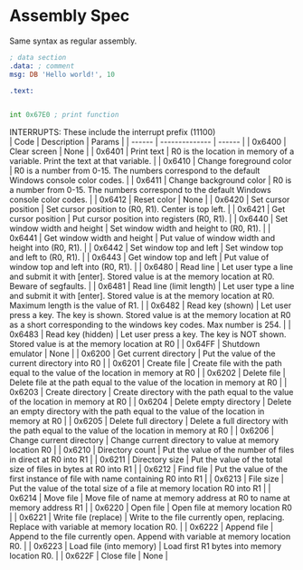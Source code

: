 # Assembly Spec
Same syntax as regular assembly.  

```asm
; data section
.data: ; comment
msg: DB 'Hello world!', 10

.text:


int 0x67E0 ; print function
```

INTERRUPTS: These include the interrupt prefix (11100)  
| Code   |  Description   | Params |
| ------ | -------------- | ------ |
| 0x6400 | Clear screen  | None |
| 0x6401 | Print text  | R0 is the location in memory of a variable. Print the text at that variable.  |
| 0x6410 | Change foreground color  | R0 is a number from 0-15. The numbers correspond to the default Windows console color codes. |
| 0x6411 | Change background color  | R0 is a number from 0-15. The numbers correspond to the default Windows console color codes. |
| 0x6412 | Reset color | None |
| 0x6420 | Set cursor position | Set cursor position to (R0, R1). Center is top left. |
| 0x6421 | Get cursor position | Put cursor position into registers (R0, R1). |
| 0x6440 | Set window width and height | Set window width and height to (R0, R1). |
| 0x6441 | Get window width and height | Put value of window width and height into (R0, R1). |
| 0x6442 | Set window top and left | Set window top and left to (R0, R1). |
| 0x6443 | Get window top and left | Put value of window top and left into (R0, R1). |
| 0x6480 | Read line | Let user type a line and submit it with [enter]. Stored value is at the memory location at R0. Beware of segfaults. |
| 0x6481 | Read line (limit length) | Let user type a line and submit it with [enter]. Stored value is at the memory location at R0. Maximum length is the value of R1. |
| 0x6482 | Read key (shown) | Let user press a key. The key is shown. Stored value is at the memory location at R0 as a short corresponding to the windows key codes. Max number is 254. |
| 0x6483 | Read key (hidden) | Let user press a key. The key is NOT shown. Stored value is at the memory location at R0 |
| 0x64FF | Shutdown emulator | None |
| 0x6200 | Get current directory | Put the value of the current directory into R0 |
| 0x6201 | Create file | Create file with the path equal to the value of the location in memory at R0 |
| 0x6202 | Delete file | Delete file at the path equal to the value of the location in memory at R0 |
| 0x6203 | Create directory | Create directory with the path equal to the value of the location in memory at R0 |
| 0x6204 | Delete empty directory | Delete an empty directory with the path equal to the value of the location in memory at R0 |
| 0x6205 | Delete full directory | Delete a full directory with the path equal to the value of the location in memory at R0 |
| 0x6206 | Change current directory | Change current directory to value at memory location R0 |
| 0x6210 | Directory count | Put the value of the number of files in direct at R0 into R1 |
| 0x6211 | Directory size | Put the value of the total size of files in bytes at R0 into R1 |
| 0x6212 | Find file | Put the value of the first instance of file with name containing R0 into R1 |
| 0x6213 | File size | Put the value of the total size of a file at memory location R0 into R1 |
| 0x6214 | Move file | Move file of name at memory address at R0 to name at memory address R1 |
| 0x6220 | Open file | Open file at memory location R0 |
| 0x6221 | Write file (replace) | Write to the file currently open, replacing. Replace with variable at memory location R0. |
| 0x6222 | Append file | Append to the file currently open. Append with variable at memory location R0. |
| 0x6223 | Load file (into memory) | Load first R1 bytes into memory location R0. |
| 0x622F | Close file | None |
